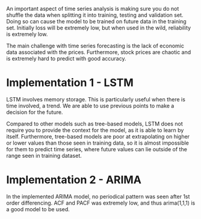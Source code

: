 An important aspect of time series analysis is making sure you do not shuffle the data when splitting it into training, testing and validation set. Doing so can cause the model to be trained on future data in the training set. Initially loss will be extremely low, but when used in the wild, reliability is extremely low.

The main challenge with time series forecasting is the lack of economic data associated with the prices. Furthermore, stock prices are chaotic and is extremely hard to predict with good accuracy.

# Implementation 1 - LSTM
LSTM involves memory storage. This is particularly useful when there is time involved, a trend. We are able to use previous points to make a decision for the future. 

Compared to other models such as tree-based models, LSTM does not require you to provide the context for the model, as it is able to learn by itself. Furthermore, tree-based models are poor at extrapolating on higher or lower values than those seen in training data, so it is almost impossible for them to predict time series, where future values can lie outside of the range seen in training dataset.

# Implementation 2 - ARIMA
In the implemented ARIMA model, no periodical pattern was seen after 1st order differencing. ACF and PACF was extremely low, and thus arima(1,1,1) is a good model to be used.
